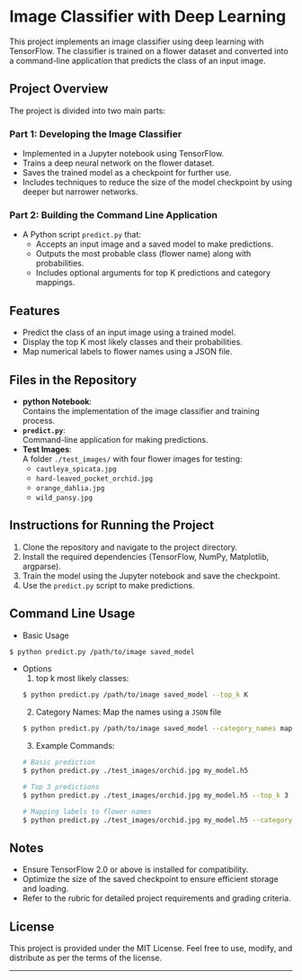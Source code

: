 # Image Classifier with Deep Learning

This project implements an image classifier using deep learning with TensorFlow. The classifier is trained on a flower dataset and converted into a command-line application that predicts the class of an input image.

## Project Overview

The project is divided into two main parts:

### Part 1: Developing the Image Classifier
- Implemented in a Jupyter notebook using TensorFlow.
- Trains a deep neural network on the flower dataset.
- Saves the trained model as a checkpoint for further use.
- Includes techniques to reduce the size of the model checkpoint by using deeper but narrower networks.

### Part 2: Building the Command Line Application
- A Python script `predict.py` that:
  - Accepts an input image and a saved model to make predictions.
  - Outputs the most probable class (flower name) along with probabilities.
  - Includes optional arguments for top K predictions and category mappings.

## Features

- Predict the class of an input image using a trained model.
- Display the top K most likely classes and their probabilities.
- Map numerical labels to flower names using a JSON file.

## Files in the Repository

- **python Notebook**:  
  Contains the implementation of the image classifier and training process.
- **`predict.py`**:  
  Command-line application for making predictions.
- **Test Images**:  
  A folder `./test_images/` with four flower images for testing:
  - `cautleya_spicata.jpg`
  - `hard-leaved_pocket_orchid.jpg`
  - `orange_dahlia.jpg`
  - `wild_pansy.jpg`

## Instructions for Running the Project

1. Clone the repository and navigate to the project directory.
2. Install the required dependencies (TensorFlow, NumPy, Matplotlib, argparse).
3. Train the model using the Jupyter notebook and save the checkpoint.
4. Use the `predict.py` script to make predictions.
## Command Line Usage
- Basic Usage
```bash
$ python predict.py /path/to/image saved_model
```
- Options
  1. top k most likely classes:
  ```bash
  $ python predict.py /path/to/image saved_model --top_k K
  ```
  2. Category Names: Map the names using a `JSON` file
  ```bash
  $ python predict.py /path/to/image saved_model --category_names map.json
  ```
  3. Example Commands:
  ```bash
  # Basic prediction
  $ python predict.py ./test_images/orchid.jpg my_model.h5
  
  # Top 3 predictions
  $ python predict.py ./test_images/orchid.jpg my_model.h5 --top_k 3
  
  # Mapping labels to flower names
  $ python predict.py ./test_images/orchid.jpg my_model.h5 --category_names label_map.json
  ```
  
## Notes
- Ensure TensorFlow 2.0 or above is installed for compatibility.
- Optimize the size of the saved checkpoint to ensure efficient storage and loading.
- Refer to the rubric for detailed project requirements and grading criteria.

## License
This project is provided under the MIT License. Feel free to use, modify, and distribute as per the terms of the license.

---
